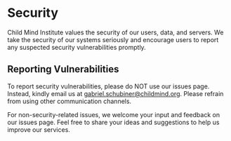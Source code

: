 # Security

Child Mind Institute values the security of our users, data, and servers. We take the security of our systems seriously and encourage users to report any suspected security vulnerabilities promptly.

## Reporting Vulnerabilities

To report security vulnerabilities, please do NOT use our issues page. Instead, kindly email us at gabriel.schubiner@childmind.org. Please refrain from using other communication channels.

For non-security-related issues, we welcome your input and feedback on our issues page. Feel free to share your ideas and suggestions to help us improve our services.

